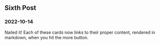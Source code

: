## Sixth Post

### 2022-10-14

Nailed it! Each of these cards now links to their proper content, rendered in markdown, when you hit the more button.
